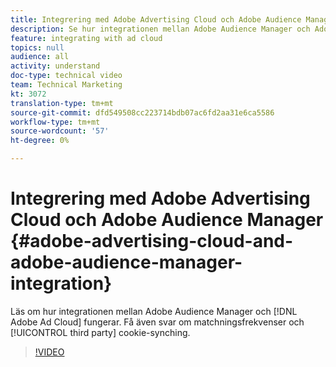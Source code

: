 ```yaml
---
title: Integrering med Adobe Advertising Cloud och Adobe Audience Manager
description: Se hur integrationen mellan Adobe Audience Manager och Adobe Ad Cloud fungerar. Få även svar om matchningsfrekvenser och cookie-synkning från tredje part.
feature: integrating with ad cloud
topics: null
audience: all
activity: understand
doc-type: technical video
team: Technical Marketing
kt: 3072
translation-type: tm+mt
source-git-commit: dfd549508cc223714bdb07ac6fd2aa31e6ca5586
workflow-type: tm+mt
source-wordcount: '57'
ht-degree: 0%

---
```



# Integrering med Adobe Advertising Cloud och Adobe Audience Manager {#adobe-advertising-cloud-and-adobe-audience-manager-integration}

Läs om hur integrationen mellan Adobe Audience Manager och [!DNL Adobe Ad Cloud] fungerar. Få även svar om matchningsfrekvenser och [!UICONTROL third party] cookie-synching.

>[!VIDEO](https://video.tv.adobe.com/v/25894/?quality=12)